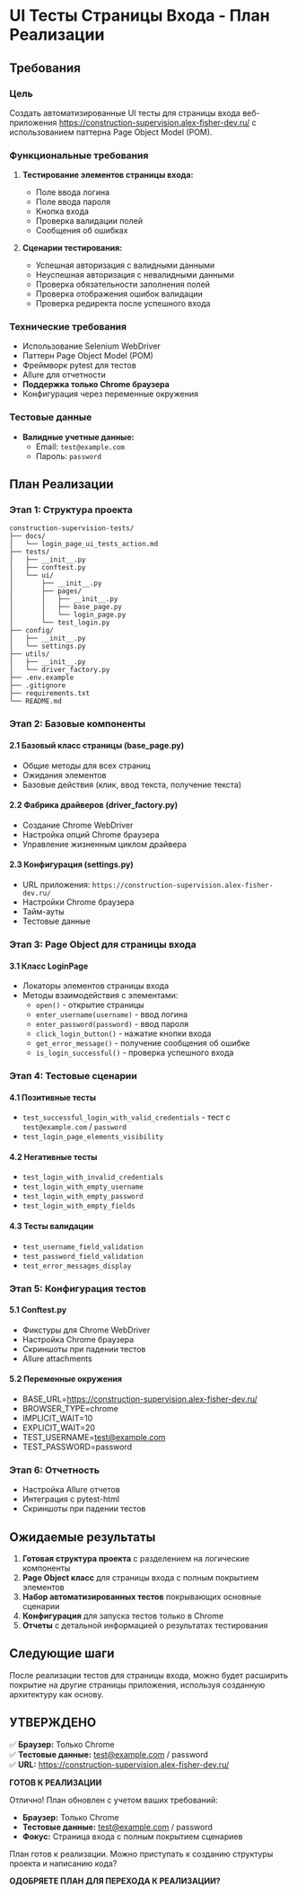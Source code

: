 # UI Тесты Страницы Входа - План Реализации

## Требования

### Цель
Создать автоматизированные UI тесты для страницы входа веб-приложения https://construction-supervision.alex-fisher-dev.ru/ с использованием паттерна Page Object Model (POM).

### Функциональные требования
1. **Тестирование элементов страницы входа:**
   - Поле ввода логина
   - Поле ввода пароля  
   - Кнопка входа
   - Проверка валидации полей
   - Сообщения об ошибках

2. **Сценарии тестирования:**
   - Успешная авторизация с валидными данными
   - Неуспешная авторизация с невалидными данными
   - Проверка обязательности заполнения полей
   - Проверка отображения ошибок валидации
   - Проверка редиректа после успешного входа

### Технические требования
- Использование Selenium WebDriver
- Паттерн Page Object Model (POM)
- Фреймворк pytest для тестов
- Allure для отчетности
- **Поддержка только Chrome браузера**
- Конфигурация через переменные окружения

### Тестовые данные
- **Валидные учетные данные:**
  - Email: `test@example.com`
  - Пароль: `password`

## План Реализации

### Этап 1: Структура проекта
```
construction-supervision-tests/
├── docs/
│   └── login_page_ui_tests_action.md
├── tests/
│   ├── __init__.py
│   ├── conftest.py
│   └── ui/
│       ├── __init__.py
│       ├── pages/
│       │   ├── __init__.py
│       │   ├── base_page.py
│       │   └── login_page.py
│       └── test_login.py
├── config/
│   ├── __init__.py
│   └── settings.py
├── utils/
│   ├── __init__.py
│   └── driver_factory.py
├── .env.example
├── .gitignore
├── requirements.txt
└── README.md
```

### Этап 2: Базовые компоненты

#### 2.1 Базовый класс страницы (base_page.py)
- Общие методы для всех страниц
- Ожидания элементов
- Базовые действия (клик, ввод текста, получение текста)

#### 2.2 Фабрика драйверов (driver_factory.py)
- Создание Chrome WebDriver
- Настройка опций Chrome браузера
- Управление жизненным циклом драйвера

#### 2.3 Конфигурация (settings.py)
- URL приложения: `https://construction-supervision.alex-fisher-dev.ru/`
- Настройки Chrome браузера
- Тайм-ауты
- Тестовые данные

### Этап 3: Page Object для страницы входа

#### 3.1 Класс LoginPage
- Локаторы элементов страницы входа
- Методы взаимодействия с элементами:
  - `open()` - открытие страницы
  - `enter_username(username)` - ввод логина
  - `enter_password(password)` - ввод пароля
  - `click_login_button()` - нажатие кнопки входа
  - `get_error_message()` - получение сообщения об ошибке
  - `is_login_successful()` - проверка успешного входа

### Этап 4: Тестовые сценарии

#### 4.1 Позитивные тесты
- `test_successful_login_with_valid_credentials` - тест с `test@example.com` / `password`
- `test_login_page_elements_visibility`

#### 4.2 Негативные тесты
- `test_login_with_invalid_credentials`
- `test_login_with_empty_username`
- `test_login_with_empty_password`
- `test_login_with_empty_fields`

#### 4.3 Тесты валидации
- `test_username_field_validation`
- `test_password_field_validation`
- `test_error_messages_display`

### Этап 5: Конфигурация тестов

#### 5.1 Conftest.py
- Фикстуры для Chrome WebDriver
- Настройка Chrome браузера
- Скриншоты при падении тестов
- Allure attachments

#### 5.2 Переменные окружения
- BASE_URL=https://construction-supervision.alex-fisher-dev.ru/
- BROWSER_TYPE=chrome
- IMPLICIT_WAIT=10
- EXPLICIT_WAIT=20
- TEST_USERNAME=test@example.com
- TEST_PASSWORD=password

### Этап 6: Отчетность
- Настройка Allure отчетов
- Интеграция с pytest-html
- Скриншоты при падении тестов

## Ожидаемые результаты

1. **Готовая структура проекта** с разделением на логические компоненты
2. **Page Object класс** для страницы входа с полным покрытием элементов
3. **Набор автоматизированных тестов** покрывающих основные сценарии
4. **Конфигурация** для запуска тестов только в Chrome
5. **Отчеты** с детальной информацией о результатах тестирования

## Следующие шаги

После реализации тестов для страницы входа, можно будет расширить покрытие на другие страницы приложения, используя созданную архитектуру как основу.

## УТВЕРЖДЕНО

✅ **Браузер:** Только Chrome  
✅ **Тестовые данные:** test@example.com / password  
✅ **URL:** https://construction-supervision.alex-fisher-dev.ru/  

**ГОТОВ К РЕАЛИЗАЦИИ**

Отлично! План обновлен с учетом ваших требований:

- **Браузер:** Только Chrome
- **Тестовые данные:** test@example.com / password
- **Фокус:** Страница входа с полным покрытием сценариев

План готов к реализации. Можно приступать к созданию структуры проекта и написанию кода?

**ОДОБРЯЕТЕ ПЛАН ДЛЯ ПЕРЕХОДА К РЕАЛИЗАЦИИ?**

